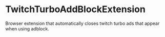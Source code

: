 # TwitchTurboAddBlockExtension
Browser extension that automatically closes twitch turbo ads that appear when using adblock.